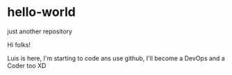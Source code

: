 # hello-world
just another repository

Hi folks!

Luis is here, I'm starting to code ans use github, I'll become a DevOps and a Coder too XD

